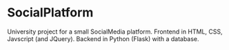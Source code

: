 # SocialPlatform

University project for a small SocialMedia platform. Frontend in HTML, CSS, Javscript (and JQuery). Backend in Python (Flask) with a database.
